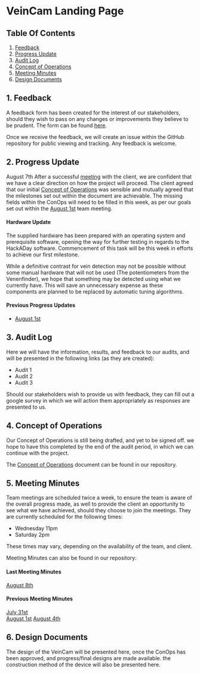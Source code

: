 # VeinCam Landing Page

## Table Of Contents
1. [Feedback](#feedback)
2. [Progress Update](#1-progress-update)
3. [Audit Log](#2-audit-log)
4. [Concept of Operations](#3-concept-of-operations)
5. [Meeting Minutes](#4-meeting-minutes)
6. [Design Documents](#5-design-documents)

## 1. Feedback
A feedback form has been created for the interest of our stakeholders, should they wish to pass on any changes or improvements they believe to be prudent. The form can be found [here](https://goo.gl/forms/8cw5eWdaOY5C1jBo1).

Once we receive the feedback, we will create an issue within the GitHub repository for public viewing and tracking. Any feedback is welcome.

## 2. Progress Update
August 7th
After a successful [meeting](#Meeting-Minutes/Meeting-Minutes-2018-08-04.md) with the client, we are confident that we have a clear direction on how the project will proceed. The client agreed that our initial [Concept of Operations](docs/CONOPS.md) was sensible and mutually agreed that the milestones set out within the document are achievable. The missing fields within the ConOps will need to be filled in this week, as per our goals set out within the [August 1st](Meeting-Minutes/Meeting-Minutes-2018-08-01.md) team meeting.

#### Hardware Update
The supplied hardware has been prepared with an operating system and prerequisite software, opening the way for further testing in regards to the HackADay software. Commencement of this task will be this week in efforts to achieve our first milestone.

While a definitive contrast for vein detection may not be possible without some manual hardware that will not be used (The potentiometers from the Venenfinder), we hope that something may be detected using what we currently have. This will save an unnecessary expense as these components are planned to be replaced by automatic tuning algorithms.

#### Previous Progress Updates
* [August 1st](#progress-updates/progress-update-3018-8-1.md)

## 3. Audit Log
Here we will have the information, results, and feedback to our audits, and will be presented in the following links (as they are created):

* Audit 1
* Audit 2
* Audit 3

Should our stakeholders wish to provide us with feedback, they can fill out a google survey in which we will action them appropriately as responses are presented to us.

## 4. Concept of Operations
Our Concept of Operations is still being drafted, and yet to be signed off. we hope to have this completed by the end of the audit period, in which we can continue with the project.

The [Concept of Operations](docs/CONOPS.md) document can be found in our repository.

## 5. Meeting Minutes
Team meetings are scheduled twice a week, to ensure the team is aware of the overall progress made, as well to provide the client an opportunity to see what we have achieved, should they choose to join the meetings. They are currently scheduled for the following times:
* Wednesday 11pm
* Saturday 2pm

These times may vary, depending on the availability of the team, and client.

Meeting Minutes can also be found in our repository:

#### Last Meeting Minutes
[August 8th](Meeting-Minutes/Meeting-Minutes-2018-08-08.md)

#### Previous Meeting Minutes
[July 31st](Meeting-Minutes/Meeting-Minutes-2018-07-31.md)  
[August 1st](Meeting-Minutes/Meeting-Minutes-2018-08-01.md)
[August 4th](Meeting-Minutes/Meeting-Minutes-2018-08-04.md)
## 6. Design Documents
The design of the VeinCam will be presented here, once the ConOps has been approved, and progress/final designs are made available. the construction method of the device will also be presented here.
